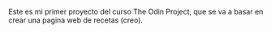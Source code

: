 Este es mi primer proyecto del curso The Odin Project, que se va a basar en crear una pagina web de recetas (creo).